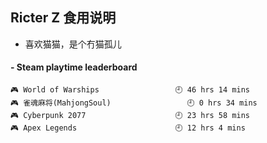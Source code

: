## Ricter Z 食用说明
- 喜欢猫猫，是个冇猫孤儿

<!-- steam-box start -->
#### - Steam playtime leaderboard
```text
🎮 World of Warships                 🕘 46 hrs 14 mins
🎮 雀魂麻将(MahjongSoul)                 🕘 0 hrs 34 mins
🎮 Cyberpunk 2077                    🕘 23 hrs 58 mins
🎮 Apex Legends                      🕘 12 hrs 4 mins
```
<!-- Powered by https://github.com/YouEclipse/steam-box . -->
<!-- steam-box end -->
